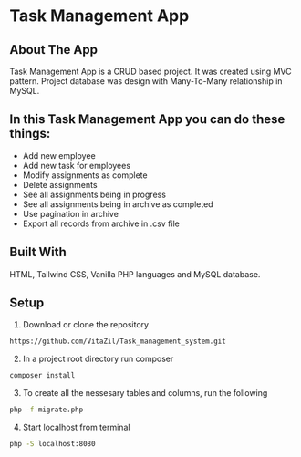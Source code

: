 ﻿# Task Management App

## About The App
Task Management App is a CRUD based project. It was created using MVC pattern. 
Project database was design with Many-To-Many relationship in MySQL.

## In this Task Management App you can do these things:

- Add new employee
- Add new task for employees
- Modify assignments as complete
- Delete assignments
- See all assignments being in progress
- See all assignments being in archive as completed
- Use pagination in archive
- Export all records from archive in .csv file


## Built With

HTML, Tailwind CSS, Vanilla PHP languages and MySQL database.


## Setup

1. Download or clone the repository
```sh
https://github.com/VitaZil/Task_management_system.git
```

2. In a project root directory run composer
```sh
composer install
```

3. To create all the nessesary tables and columns, run the following
```sh
php -f migrate.php
```

4. Start localhost from terminal
```sh
php -S localhost:8080
```

